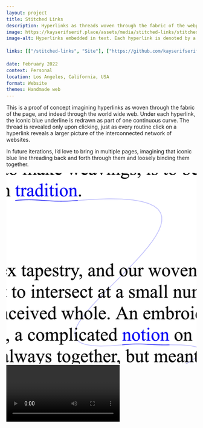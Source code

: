 ```yaml
---
layout: project
title: Stitched Links
description: Hyperlinks as threads woven through the fabric of the webpage.
image: https://kayserifserif.place/assets/media/stitched-links/stitched-links.png
image-alt: Hyperlinks embedded in text. Each hyperlink is denoted by a wavy underline that makes up part of one continuous line threading through all the hyperlinks on the page.

links: [["/stitched-links", "Site"], ["https://github.com/kayserifserif/stitched-links", "GitHub"]]

date: February 2022
context: Personal
location: Los Angeles, California, USA
format: Website
themes: Handmade web
---
```


This is a proof of concept imagining hyperlinks as woven through the fabric of the page, and indeed through the world wide web. Under each hyperlink, the iconic blue underline is redrawn as part of one continuous curve. The thread is revealed only upon clicking, just as every routine click on a hyperlink reveals a larger picture of the interconnected network of websites.

In future iterations, I’d love to bring in multiple pages, imagining that iconic blue line threading back and forth through them and loosely binding them together.

<div class="gallery">
  <div><img src="/assets/media/stitched-links/stitched-links.png" alt="Hyperlinks embedded in text. Each hyperlink is denoted by a wavy underline that makes up part of one continuous line threading through all the hyperlinks on the page."></div>
</div>

<div class="gallery">
  <div><video controls src="/assets/media/stitched-links/stitched-links.mp4"></video></div>
</div>